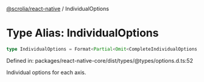 [@scrolia/react-native](../README.md) / IndividualOptions

# Type Alias: IndividualOptions

```ts
type IndividualOptions = Format<Partial<Omit<CompleteIndividualOptions, "thumbColor"> & object>>;
```

Defined in: packages/react-native-core/dist/types/@types/options.d.ts:52

Individual options for each axis.
